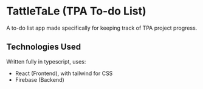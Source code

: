 # TattleTaLe (TPA To-do List)
A to-do list app made specifically for keeping track of TPA project progress.

## Technologies Used
Written fully in typescript, uses:
- React (Frontend), with tailwind for CSS
- Firebase (Backend)